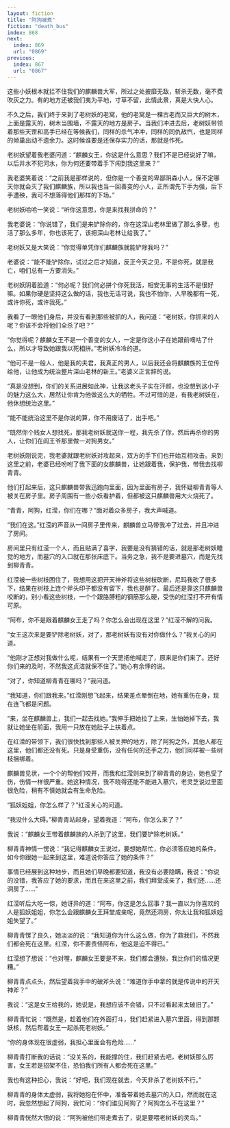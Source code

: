 ```yaml
---
layout: fiction
title: "阿狗被煮"
fiction: "death_bus"
index: 868
next:
  index: 869
  url: "0869"
previous:
  index: 867
  url: "0867"
---
```

这些小妖根本就拦不住我们的麒麟兽大军，所过之处披靡无敌，斩杀无数，毫不费吹灰之力。有的地方还被我们夷为平地，寸草不留，此情此景，真是大快人心。

不久之后，我们终于来到了老树妖的老窝，他的老窝是一棵古老而又巨大的树木，上面是露天的，树木当围墙，不露天的地方是房子。当我们冲进去后，老树妖带领着那些天罡和高手已经在等候我们，同样的杀气冲冲，同样的同仇敌忾，也是同样的倾巢出动不遗余力。这时候谁要是还保存实力的话，那就是作死。

老树妖望着我老婆问道：“麒麟女王，你这是什么意思？我们不是已经说好了嘛，以后井水不犯河水，你为何还要带着手下闯到我这里来？”

我老婆笑着说：“之前我是那样说的，但你是一个善变的卑鄙阴森小人，保不定哪天你就会灭了我们麒麟族，所以我也当一回善变的小人，正所谓先下手为强，后下手遭殃，我可不想落得他们那样的下场。”

老树妖哈哈一笑说：“听你这意思，你是来找我拼命的？”

我老婆说：“你说错了，我们是来铲除你的，你在这深山老林里做了那么多孽，也活了那么多年，你也该死了，该把深山老林让给我了。”

老树妖又是大笑说：“你觉得单凭你们麒麟族就能铲除我吗？”

老婆说：“能不能铲除你，试过之后才知道，反正今天之见，不是你死，就是我亡，咱们总有一方要消失。”

老树妖阴着脸道：“何必呢？我们何必拼个你死我活，相安无事的生活不是很好嘛。如果你硬是坚持这么做的话，我也无话可说，我也不怕你，人早晚都有一死，或许你死，或许我死。”

我看了一眼他们身后，并没有看到那些被抓的人，我问道：“老树妖，你抓来的人呢？你该不会将他们全杀了吧？”

“你觉得呢？麒麟女王不是一个善变的女人，一定是你这小子在她跟前嘀咕了什么，所以才导致她跟我以死相拼。”老树妖冷冷的道。

“他可不是一般人，他是我的夫君，我真正的男人，以后我还会将麒麟族的王位传给他，让他成为统治整片深山老林的新王。”老婆义正言辞的说。

“真是没想到，你们的关系进展如此神，让我这老头子实在汗颜，也没想到这小子的魅力这么大，居然让你肯为他做这么大的牺牲。不过可惜的是，有我老树妖在，他休想统治这里。”

“能不能统治这里不是你说的算，你不用废话了，出手吧。”

“既然你个贱女人想找死，那我老树妖就送你一程，我先杀了你，然后再杀你的男人，让你们在阎王爷那里做一对狗男女。”

老树妖刚说完，我老婆就跟老树妖对攻起来，双方的手下们也开始互相攻击。来到这里之前，老婆已经吩咐了我下面的女麒麟兽，让她跟着我，保护我，带我去找柳青青。

他们打起来后，这只麒麟兽带我迅跑向里面，因为里面有房子，我怀疑柳青青等人被关在房子里。房子周围有一些小妖看护着，但都被这只麒麟兽用大火烧死了。

“青青，阿狗，红滢，你们在哪？”面对着众多房子，我大声喊道。

“我们在这。”红滢的声音从一间房子里传来，麒麟兽立马带我冲了过去，并且冲进了房间。

房间里只有红滢一个人，而且贴满了喜字，我要是没有猜错的话，就是那老树妖睡觉的地方，而墓穴的入口就在那张床底下。当务之急，我不是要进墓穴，而是先找到柳青青。

红滢被一些树枝困住了，我想用这把开天神斧将这些树枝砍断，尼玛我砍了很多下，结果在树枝上连个斧头印子都没有留下，我也是醉了。最后还是靠这只麒麟兽咬断的，别小看这些树枝，一个个跟胳膊粗的钢筋那么硬，受伤的红滢打不开有情可原。

“阿布，你不是跟着麒麟女王走了吗？你怎么会出现在这里？”红滢不解的问我。

“女王这次来是要铲除老树妖，对了，那老树妖有没有对你做什么？”我关心的问道。

“他刚才正想对我做什么呢，结果有一个天罡把他喊走了，原来是你们来了。还好你们来的及时，不然我这贞洁就保不住了。”她心有余悸的说。

“对了，你知道柳青青在哪吗？”我问道。

“我知道，你们跟我来。”红滢刚想飞起来，结果差点晕倒在地，她有重伤在身，现在连飞都是问题。

“来，坐在麒麟兽上，我们一起去找她。”我伸手把她拉了上来，生怕她掉下去，我就让她坐在前面，我用一只放在她肚子上扶着点。

在红滢的带领下，我们很快找到那些人被关押的地方，除了阿狗之外，其他人都在这里，他们都还没有死。只是身受重伤，没有任何的还手之力，他们同样被一些树枝捆绑着。

麒麟兽见状，一个个的帮他们咬开，而我和红滢则来到了柳青青的身边，她也受了伤，伤情一样很严重。她这种情况，我不晓得还能不能进入墓穴，老灵芝说过里面很危险，稍有不慎她就会有生命危险。

“狐妖姐姐，你怎么样了？”红滢关心的问道。

“我没什么大碍。”柳青青站起身，望着我道：“阿布，你怎么来了？”

我说：“麒麟女王带着麒麟族的人杀到了这里，我们要铲除老树妖。”

柳青青神情一愣说：“我记得麒麟女王说过，要想她帮忙，你必须答应她的条件，如今你跟她一起来到这里，难道说你答应了她的条件？”

事情已经展到这种地步，而且她们早晚都要知道，我没有必要隐瞒，我说：“你说的没错，我答应了她的要求，而且在来这里之前，我们拜堂成亲了，我们还……还洞房了……”

红滢听后大吃一惊，她讶异的道：“阿布，你这是怎么回事？我一直以为你喜欢的人是狐妖姐姐，你怎么会跟麒麟女王拜堂成亲呢，竟然还洞房，你太让我和狐妖姐姐失望了。”

柳青青愣了良久，她淡淡的说：“我知道你为什么这么做，你为了救我们，不然我们都会死在这里。红滢，你不要责怪阿布，他这是迫不得已。”

红滢想了想说：“也对喔，麒麟女王要是不来，我们都会遭殃，我比你们的情况更糟。”

柳青青点点头，然后望着我手中的破斧头说：“难道你手中拿的就是传说中的开天神斧？”

我说：“这是女王给我的，她说是，我想应该不会错，只不过看起来太破旧了。”

柳青青忙说：“既然是，趁着他们在外面打斗，我们赶紧进入墓穴里面，得到那颗妖核，然后帮着女王一起杀死老树妖。”

“你的身体现在很虚弱，我担心里面会有危险……”

柳青青打断我的话说：“没关系的，我能撑的住，我们赶紧去吧，老树妖那么厉害，女王若是招架不住，恐怕我们所有人都会死在这里。”

我也有这种担心，我说：“好吧，我们现在就去，今天非杀了老树妖不行。”

柳青青的身体太虚弱，我将她抱在怀中，准备带着她去墓穴的入口，然而就在这时，我忽然想起了阿狗，我忙问：“你们谁见阿狗了？阿狗怎么不在这里？”

柳青青恍然大悟的说：“阿狗被他们带走煮去了，说是要喂老树妖的灵鸟。”